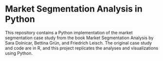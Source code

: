 # Market Segmentation Analysis in Python

This repository contains a Python implementation of the market segmentation case study from the book Market Segmentation Analysis by Sara Dolnicar, Bettina Grün, and Friedrich Leisch. The original case study and code are in R, and this project replicates the analyses and visualizations using Python.
